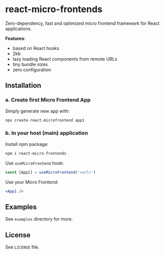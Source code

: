 # react-micro-frontends

Zero-dependency, fast and optimized micro frontend framework for React applications.

**Features**:

- based on React hooks
- 2kb
- lazy loading React components from remote URLs
- tiny bundle sizes
- zero configuration

## Installation

### a. Create first Micro Frontend App

Simply generate new app with:

```bash
npx create-react-microfrontend app1
```

### b. In your host (main) application

Install npm package:

```bash
npm i react-micro-frontends
```

Use `useMicroFrontend` hook:

```js
const [App1] = useMicroFrontend('<url>')
```

Use your Micro Frontend:

```jsx
<App1 />
```

## Examples

See `examples` directory for more.

## License

See `LICENSE` file.
